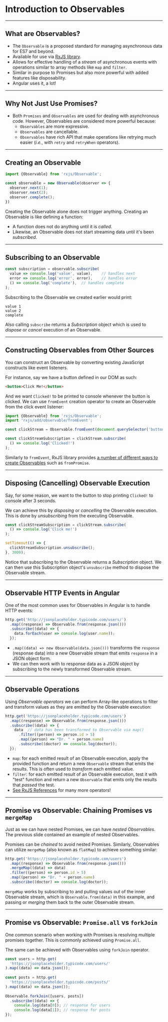 # Introduction to Observables

---

## What are Observables?

* The `Observable` is a proposed standard for managing asynchronous data for ES7 and beyond.
* Available for use via [RxJS library](https://github.com/ReactiveX/rxjs).
* Allows for effective handling of a *stream* of asynchronous events with operations similar to 
array methods like `map` and `filter`.
* Similar in purpose to Promises but also more powerful with added features like disposability.
* Angular uses it, a lot!

---

## Why Not Just Use Promises?

* Both `Promises` and `Observables` are used for dealing with asynchronous code. However, 
Observables are considered more powerful because:
  * `Observables` are more expressive.
  * `Observables` are cancellable.
  * `Observables` have rich API that make operations like retrying much easier (*i.e.*, with `retry` and 
  `retryWhen` operators).

---

## Creating an Observable

```js
import {Observable} from 'rxjs/Observable';

const observable = new Observable(observer => {
  observer.next(1);
  observer.next(2);
  observer.complete();
})
```
Creating the Observable alone does not trigger anything.
Creating an Observable is like defining a function: 
- A function does not do anything until it is *called*. 
- Likewise, an Observable does not start streaming data until it's been *subscribed*.

---

## Subscribing to an Observable

```js
const subscription = observable.subscribe(
  value => console.log('value', value),    // handles next
  error => console.log('error', error),    // handles error 
  () => console.log('complete'),  // handles complete
);
```

Subscribing to the Observable we created earlier would print:

```
value 1
value 2
complete
```

Also calling `subscribe` returns a *Subscription* object which is used to *dispose* or *cancel*
execution of an Observable.

---

## Constructing Observables from Other Sources

You can construct an Observable by converting existing JavaScript constructs like event listeners.  

For instance, say we have a button defined in our DOM as such:

```html
<button>Click Me!</button>
```

And we want `Clicked!` to be printed to console whenever the button is clicked. 
We can use `fromEvent` creation operator to create an Observable from the click event listener:

```js 
import {Observable} from 'rxjs/Observable';
import 'rxjs/add/observable/fromEvent';

const clickStream = Observable.fromEvent(document.querySelector('button'), 'click');

const clickStreamSubscription = clickStream.subscribe(
  () => console.log('Clicked!')
);
```

Similarly to `fromEvent`, RxJS library provides [a number of different ways to create Observables](http://reactivex.io/rxjs/manual/overview.html#creation-operators) such as `fromPromise`.

---

## Disposing (Cancelling) Observable Execution

Say, for some reason, we want to the button to stop printing `Clicked!` to console after 3 seconds. 

We can achieve this by *disposing* or *cancelling* the Observable execution. This is done by *unsubscribing* from the executing Observable.

```js
const clickStreamSubscription = clickStream.subscribe(
  () => console.log('Click me!')
);

setTimeout(() => {
  clickStreamSubscription.unsubscribe(); 
}, 3000);
```

Notice that subscribing to the Observable returns a *Subscription* object. We can then use this Subscription object's 
`unsubscribe` method to dispose the Observable stream.

---

## Observable HTTP Events in Angular

One of the most common uses for Observables in Angular is to handle HTTP events:

```js 
http.get('http://jsonplaceholder.typicode.com/users/')
  .map((response) => Observable.from(response.json()))
  .subscribe((data) => {
    data.forEach(user => console.log(user.name));
  });
```

* `.map((data) => new Observable(data.json()))` transforms the `response` (response data) into a new Observable stream that emits `response` in a JSON object form.
* We can then work with to response data as a JSON object by subscribing to the newly transformed Observable stream.

---

## Observable Operations

Using *Observable operators* we can perform Array-like operations to filter and transform values as they are emitted by the Observable execution: 

```js
http.get('https://jsonplaceholder.typicode.com/users')
  .map((response) => Observable.from(response.json()))
  .subscribe((data) => {
    data  // data has been transformed to Observable via map()
      .filter((person) => person.id > 5)
      .map((person) => "Dr. " + person.name)
      .subscribe((doctor) => console.log(doctor)); 
  });
```

* `map`: for each emitted result of an Observable execution, apply the provided function and 
return a new `Observable` stream that emits the results. This is often used to *transform* each emitted value.
* `filter`: for each emitted result of an Observable execution, test it with "test" 
function and return a new `Observable` that emits only the results that *passed* the test.
* [See RxJS References](http://reactivex.io/rxjs/identifiers.html) for many more operators!

---

## Promise vs Observable: Chaining Promises vs `mergeMap`

Just as we can have nested Promises, we can have *nested Observables*. The previous slide contained an example of nested Observables. 

Promises can be *chained* to avoid nested Promises. Similarly, Observables can utilize `mergeMap` (also known as `flatMap`) to achieve something similar:

```js 
http.get('https://jsonplaceholder.typicode.com/users')
  .map((response) => Observable.from(response.json()))
  .mergeMap((data) => data)
  .filter((person) => person.id > 5)
  .map((person) => "Dr. " + person.name)
  .subscribe((doctor) => console.log(doctor));
```

`mergeMap` works by subscribing to and pulling values out of the inner Observable stream, which is `Observable.from(data)` in this example, and passing or *merging* them 
back to the outer Observable stream.

---

## Promise vs Observable: `Promise.all` vs `forkJoin`

One common scenario when working with Promises is resolving multiple promises together. This is commonly achieved using `Promise.all`.

The same can be achieved with Observables using `forkJoin` operator.

```js 
const users = http.get(
  'https://jsonplaceholder.typicode.com/users/'
).map((data) => data.json());
  
const posts = http.get(
  'https://jsonplaceholder.typicode.com/posts/'  
).map((data) => data.json());
  
Observable.forkJoin([users, posts])
  .subscribe((data) => {
    console.log(data[0]); // response for users
    console.log(data[1]); // response for posts
});
``` 
